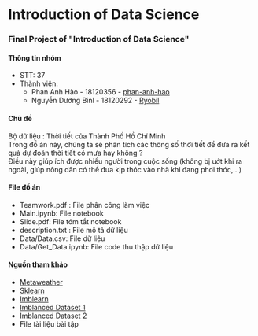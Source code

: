 # Introduction of Data Science  
### Final Project of "Introduction of Data Science"

#### Thông tin nhóm  
* STT: 37  
* Thành viên:  
  + Phan Anh Hào      -  18120356 - [phan-anh-hao](https://github.com/phan-anh-hao)
  + Nguyễn Dương Binl -  18120292 - [Ryobil](https://github.com/Ryobinl)  
  
#### Chủ đề
Bộ dữ liệu : Thời tiết của Thành Phố Hồ Chí Minh  
Trong đồ án này, chúng ta sẽ phân tích các thông số thời tiết để đưa ra kết quả dự đoán thời tiết có mưa hay không ?  
Điều này giúp ích được nhiều người trong cuộc sống (không bị ướt khi ra ngoài, giúp nông dân có thể đưa kịp thóc vào nhà khi đang phơi thóc,...)  


#### File đồ án  
- Teamwork.pdf : File phân công làm việc  
- Main.ipynb: File notebook  
- Slide.pdf: File tóm tắt notebook  
- description.txt : File mô tả dữ liệu  
- Data/Data.csv: File dữ liệu      
- Data/Get_Data.ipynb: File code thu thập dữ liệu  


#### Nguồn tham khảo  
- [Metaweather](www.metaweather.com)      
- [Sklearn](scikit-learn.org)  
- [Imblearn](imbalanced-learn.org)
- [Imblanced Dataset 1](https://datascience.stackexchange.com/questions/61858/oversampling-undersampling-only-train-set-only-or-both-train-and-validation-set)
- [Imblanced Dataset 2](https://datascience.stackexchange.com/questions/8895/with-unbalanced-class-do-i-have-to-use-under-sampling-on-my-validation-testing)
- File tài liệu bài tập  



